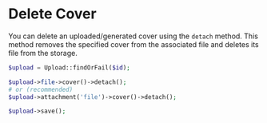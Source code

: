 # Delete Cover

You can delete an uploaded/generated cover using the `detach` method. This method removes the specified cover from the associated file and deletes its file from the storage.

```php
$upload = Upload::findOrFail($id);

$upload->file->cover()->detach();
# or (recommended)
$upload->attachment('file')->cover()->detach();

$upload->save();
```
